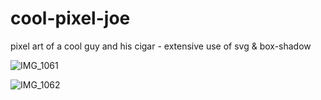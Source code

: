 # cool-pixel-joe
pixel art of a cool guy and his cigar - extensive use of svg &amp; box-shadow



![IMG_1061](https://user-images.githubusercontent.com/53198985/152189639-022a82e5-2128-4280-84ef-e2d3b213fdea.jpg)


![IMG_1062](https://user-images.githubusercontent.com/53198985/152189731-ea96ecf6-6f1f-4a16-892c-b33d9030440f.jpg)
